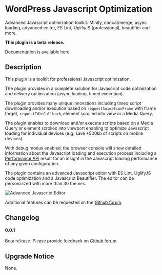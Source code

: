 # WordPress Javascript Optimization

Advanced Javascript optimization toolkit. Minify, concat/merge, async loading, advanced editor, ES Lint, UglifyJS (professional), beautifier and more.

**This plugin is a beta release.**

Documentation is available [here](https://github.com/o10n-x/wordpress-javascript-optimization/tree/master/docs).

## Description

This plugin is a toolkit for professional Javascript optimization.

The plugin provides in a complete solution for Javascript code optimization and delivery optimization (async loading, timed execution).

The plugin provides many unique innovations including timed script downloading and/or execution based on `requestAnimationFrame` with frame target, `requestIdleCallback`, element scrolled into view or a Media Query.

The plugin enables to download and/or execute scripts based on a Media Query or element scrolled into viewport enabling to optimize Javascript loading for individual devices (e.g. save +500kb of scripts on mobile devices).

With debug modus enabled, the browser console will show detailed information about the Javascript loading and execution process including a [Performance API](https://developer.mozilla.org/nl/docs/Web/API/Performance) result for an insight in the Javascript loading performance of any given configuration.

The plugin contains an advanced Javascript editor with ES Lint, UglifyJS code optimization and a Javascript Beautifier. The editor can be personalized with more than 30 themes.

![Advanced Javascript Editor](https://github.com/o10n-x/wordpress-javascript-optimization/blob/master/docs/images/js-editor.png)

Additional features can be requested on the [Github forum](https://github.com/o10n-x/wordpress-javascript-optimization/issues).

## Changelog

#### 0.0.1

Beta release. Please provide feedback on [Github forum](https://github.com/o10n-x/wordpress-javascript-optimization/issues).

## Upgrade Notice

None.
